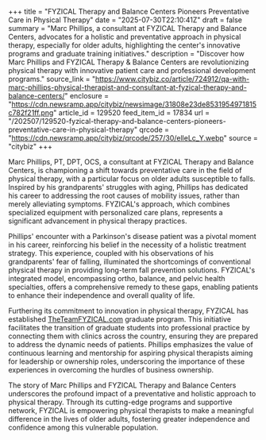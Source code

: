 +++
title = "FYZICAL Therapy and Balance Centers Pioneers Preventative Care in Physical Therapy"
date = "2025-07-30T22:10:41Z"
draft = false
summary = "Marc Phillips, a consultant at FYZICAL Therapy and Balance Centers, advocates for a holistic and preventative approach in physical therapy, especially for older adults, highlighting the center's innovative programs and graduate training initiatives."
description = "Discover how Marc Phillips and FYZICAL Therapy & Balance Centers are revolutionizing physical therapy with innovative patient care and professional development programs."
source_link = "https://www.citybiz.co/article/724912/qa-with-marc-phillips-physical-therapist-and-consultant-at-fyzical-therapy-and-balance-centers/"
enclosure = "https://cdn.newsramp.app/citybiz/newsimage/31808e23de8531954971815c782f21ff.png"
article_id = 129520
feed_item_id = 17834
url = "/202507/129520-fyzical-therapy-and-balance-centers-pioneers-preventative-care-in-physical-therapy"
qrcode = "https://cdn.newsramp.app/citybiz/qrcode/257/30/elleLc_Y.webp"
source = "citybiz"
+++

<p>Marc Phillips, PT, DPT, OCS, a consultant at FYZICAL Therapy and Balance Centers, is championing a shift towards preventative care in the field of physical therapy, with a particular focus on older adults susceptible to falls. Inspired by his grandparents' struggles with aging, Phillips has dedicated his career to addressing the root causes of mobility issues, rather than merely alleviating symptoms. FYZICAL's approach, which combines specialized equipment with personalized care plans, represents a significant advancement in physical therapy practices.</p><p>Phillips' encounter with a Parkinson's disease patient was a pivotal moment in his career, reinforcing his belief in the necessity of a holistic treatment strategy. This experience, coupled with his observations of his grandparents' fear of falling, illuminated the shortcomings of conventional physical therapy in providing long-term fall prevention solutions. FYZICAL's integrated model, encompassing ortho, balance, and pelvic health specialties, offers a comprehensive remedy to these gaps, enabling patients to enhance their independence and overall quality of life.</p><p>Furthering its commitment to innovation in physical therapy, FYZICAL has established <a href='https://TheTeamFYZICAL.com' rel='nofollow' target='_blank'>TheTeamFYZICAL.com</a> graduate program. This initiative facilitates the transition of graduate students into professional practice by connecting them with clinics across the country, ensuring they are prepared to address the dynamic needs of patients. Phillips emphasizes the value of continuous learning and mentorship for aspiring physical therapists aiming for leadership or ownership roles, underscoring the importance of these experiences in overcoming the hurdles of business ownership.</p><p>The story of Marc Phillips and FYZICAL Therapy and Balance Centers underscores the profound impact of a preventative and holistic approach to physical therapy. Through its cutting-edge programs and supportive network, FYZICAL is empowering physical therapists to make a meaningful difference in the lives of older adults, fostering greater independence and confidence among this vulnerable population.</p>
